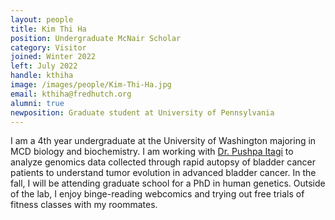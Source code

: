 ```yaml
---
layout: people
title: Kim Thi Ha
position: Undergraduate McNair Scholar
category: Visitor
joined: Winter 2022
left: July 2022
handle: kthiha
image: /images/people/Kim-Thi-Ha.jpg
email: kthiha@fredhutch.org
alumni: true
newposition: Graduate student at University of Pennsylvania
---
```


 I am a 4th year undergraduate at the University of Washington majoring in MCD biology and biochemistry. I am working with [Dr. Pushpa Itagi](/people/postdoc/pushpa-itagi) to analyze genomics data collected through rapid autopsy of bladder cancer patients to understand tumor evolution in advanced bladder cancer. In the fall, I will be attending graduate school for a PhD in human genetics. Outside of the lab, I enjoy binge-reading webcomics and trying out free trials of fitness classes with my roommates.
